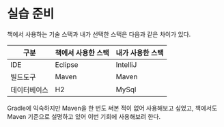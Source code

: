 # 실습 준비

책에서 사용하는 기술 스택과 내가 선택한 스택은 다음과 같은 차이가 있다.

| 구분     | 책에서 사용한 스택 | 내가 사용한 스택 |
|--------|------------|----------|
| IDE    | Eclipse    | IntelliJ |
| 빌드도구   | Maven      | Maven    |
| 데이터베이스 | H2         | MySql    |

Gradle에 익숙하지만 Maven을 한 번도 써본 적이 없어 사용해보고 싶었고, 책에서도 Maven 기준으로 설명하고 있어 이번 기회에 사용해보려 한다.


